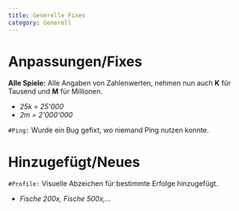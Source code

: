 ```yaml
---
title: Generelle Fixes
category: Generell
---
```


# Anpassungen/Fixes

**Alle Spiele:** 
Alle Angaben von Zahlenwerten, nehmen nun auch **K** für Tausend und **M** für Millionen.
- *25k = 25'000*
- *2m = 2'000'000*

``#Ping:`` Wurde ein Bug gefixt, wo niemand Ping nutzen konnte.

# Hinzugefügt/Neues

``#Profile:`` Visuelle Abzeichen für bestimmte Erfolge hinzugefügt.
- *Fische 200x, Fische 500x,...*